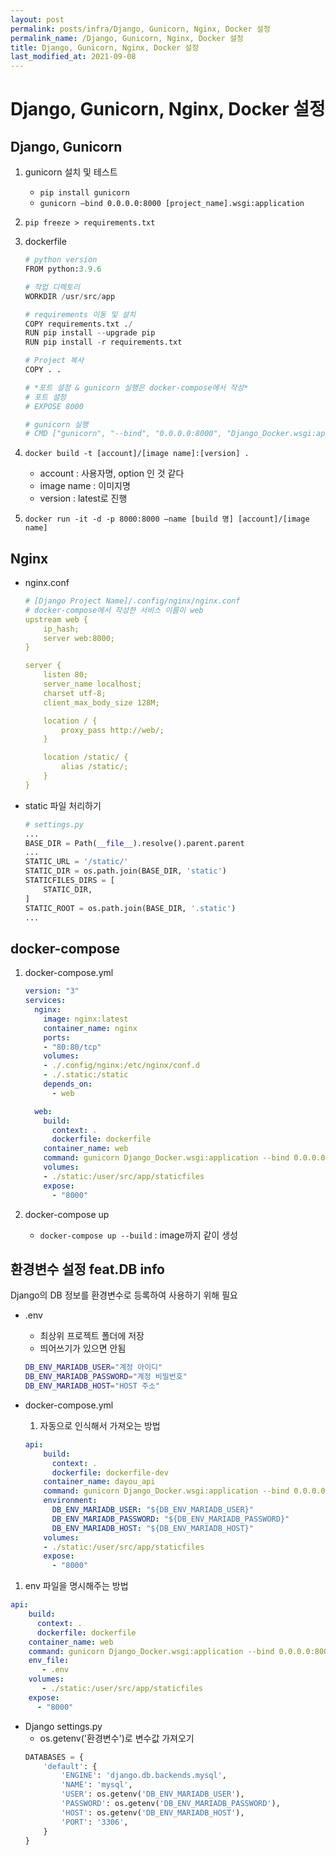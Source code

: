 ```yaml
---
layout: post
permalink: posts/infra/Django, Gunicorn, Nginx, Docker 설정
permalink_name: /Django, Gunicorn, Nginx, Docker 설정
title: Django, Gunicorn, Nginx, Docker 설정
last_modified_at: 2021-09-08
---
```

# Django, Gunicorn, Nginx, Docker 설정

## Django, Gunicorn

1. gunicorn 설치 및 테스트
    - `pip install gunicorn`
    - `gunicorn —bind 0.0.0.0:8000 [project_name].wsgi:application`
2. `pip freeze > requirements.txt`
3. dockerfile
    
    ```python
    # python version
    FROM python:3.9.6
    
    # 작업 디렉토리
    WORKDIR /usr/src/app
    
    # requirements 이동 및 설치
    COPY requirements.txt ./
    RUN pip install --upgrade pip
    RUN pip install -r requirements.txt
    
    # Project 복사
    COPY . .
    
    # *포트 설정 & gunicorn 실행은 docker-compose에서 작성*
    # 포트 설정
    # EXPOSE 8000
    
    # gunicorn 실행
    # CMD ["gunicorn", "--bind", "0.0.0.0:8000", "Django_Docker.wsgi:application"]
    ```
    
4. `docker build -t [account]/[image name]:[version] .`
    - account : 사용자명, option 인 것 같다
    - image name : 이미지명
    - version : latest로 진행
5. `docker run -it -d -p 8000:8000 —name [build 명] [account]/[image name]`

## Nginx
- nginx.conf
    ```yaml
    # [Django Project Name]/.config/nginx/nginx.conf
    # docker-compose에서 작성한 서비스 이름이 web
    upstream web {
        ip_hash;
        server web:8000;
    }
    
    server {
        listen 80;
        server_name localhost;
        charset utf-8;
        client_max_body_size 128M;
    
        location / {
            proxy_pass http://web/;
        }
    
        location /static/ {
            alias /static/;
        }
    }
    ```
- static 파일 처리하기
    
    ```python
    # settings.py
    ...
    BASE_DIR = Path(__file__).resolve().parent.parent
    ...
    STATIC_URL = '/static/'
    STATIC_DIR = os.path.join(BASE_DIR, 'static')
    STATICFILES_DIRS = [
        STATIC_DIR,
    ]
    STATIC_ROOT = os.path.join(BASE_DIR, '.static')
    ...
    ```
    

## docker-compose

1. docker-compose.yml
    
    ```yaml
    version: "3"
    services:
      nginx:
        image: nginx:latest
        container_name: nginx
        ports:
        - "80:80/tcp"
        volumes:
        - ./.config/nginx:/etc/nginx/conf.d
        - ./.static:/static
        depends_on:
          - web
    
      web:
        build:
          context: .
          dockerfile: dockerfile
        container_name: web
        command: gunicorn Django_Docker.wsgi:application --bind 0.0.0.0:8000
        volumes:
        - ./static:/user/src/app/staticfiles
        expose:
          - "8000"
    ```
    
2. docker-compose up
    - `docker-compose up --build` : image까지 같이 생성

## 환경변수 설정 feat.DB info

Django의 DB 정보를 환경변수로 등록하여 사용하기 위해 필요

- .env
    - 최상위 프로젝트 폴더에 저장
    - 띄어쓰기가 있으면 안됨
    
    ```bash
    DB_ENV_MARIADB_USER="계정 아이디"
    DB_ENV_MARIADB_PASSWORD="계정 비밀번호"
    DB_ENV_MARIADB_HOST="HOST 주소"
    ```
    
- docker-compose.yml
  1. 자동으로 인식해서 가져오는 방법

  ```yaml
  api:
      build:
        context: .
        dockerfile: dockerfile-dev
      container_name: dayou_api
      command: gunicorn Django_Docker.wsgi:application --bind 0.0.0.0:8000
      environment:
        DB_ENV_MARIADB_USER: "${DB_ENV_MARIADB_USER}"
        DB_ENV_MARIADB_PASSWORD: "${DB_ENV_MARIADB_PASSWORD}"
        DB_ENV_MARIADB_HOST: "${DB_ENV_MARIADB_HOST}"
      volumes:
      - ./static:/user/src/app/staticfiles
      expose:
        - "8000"
  ```
    
 1. env 파일을 명시해주는 방법

 ```yaml
 api:
     build:
       context: .
       dockerfile: dockerfile
     container_name: web
     command: gunicorn Django_Docker.wsgi:application --bind 0.0.0.0:8000
     env_file:
	    - .env
     volumes:
 	    - ./static:/user/src/app/staticfiles
     expose:
       - "8000"
 ```
    
- Django settings.py
    - os.getenv('환경변수')로 변수값 가져오기
    ```python
    DATABASES = {
        'default': {
            'ENGINE': 'django.db.backends.mysql',
            'NAME': 'mysql',
            'USER': os.getenv('DB_ENV_MARIADB_USER'),
            'PASSWORD': os.getenv('DB_ENV_MARIADB_PASSWORD'),
            'HOST': os.getenv('DB_ENV_MARIADB_HOST'),
            'PORT': '3306',
        }
    }
    ```